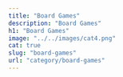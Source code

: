 ```yaml
---
title: "Board Games"
description: "Board Games"
h1: "Board Games"
image: "../../images/cat4.png"
cat: true
slug: "board-games"
url: "category/board-games"
---
```

